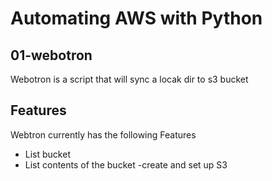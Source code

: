 # Automating AWS with Python

## 01-webotron
Webotron is a script that will sync a locak dir to s3 bucket


## Features
Webtron currently has the following Features

- List bucket
- List contents of the bucket
-create and set up S3
